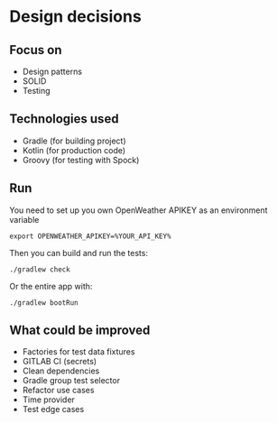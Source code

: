 # Design decisions

## Focus on
- Design patterns
- SOLID
- Testing

## Technologies used
- Gradle (for building project)
- Kotlin (for production code)
- Groovy (for testing with Spock)

## Run

You need to set up you own OpenWeather APIKEY as an environment variable

```shell
export OPENWEATHER_APIKEY=%YOUR_API_KEY%
```

Then you can build and run the tests:

```shell
./gradlew check
```

Or the entire app with:

```shell
./gradlew bootRun
```

## What could be improved

- Factories for test data fixtures
- GITLAB CI (secrets) 
- Clean dependencies
- Gradle group test selector 
- Refactor use cases
- Time provider
- Test edge cases
  